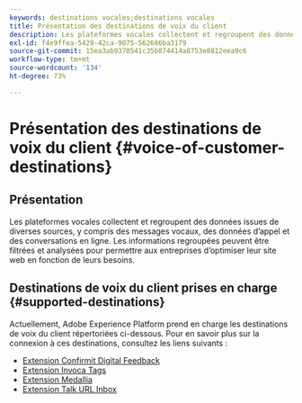 ```yaml
---
keywords: destinations vocales;destinations vocales
title: Présentation des destinations de voix du client
description: Les plateformes vocales collectent et regroupent des données issues de diverses sources, y compris des messages vocaux, des données d’appel et des conversations en ligne. Les informations regroupées peuvent être filtrées et analysées pour permettre aux entreprises d’optimiser leur site web en fonction de leurs besoins.
exl-id: f4e9ffea-5429-42ca-9075-562686ba3179
source-git-commit: 15ea3ab9370541c35b874414a8753e8812eea9c6
workflow-type: tm+mt
source-wordcount: '134'
ht-degree: 73%

---
```


# Présentation des destinations de voix du client {#voice-of-customer-destinations}

## Présentation

Les plateformes vocales collectent et regroupent des données issues de diverses sources, y compris des messages vocaux, des données d’appel et des conversations en ligne. Les informations regroupées peuvent être filtrées et analysées pour permettre aux entreprises d’optimiser leur site web en fonction de leurs besoins.

## Destinations de voix du client prises en charge {#supported-destinations}

Actuellement, Adobe Experience Platform prend en charge les destinations de voix du client répertoriées ci-dessous. Pour en savoir plus sur la connexion à ces destinations, consultez les liens suivants :

* [Extension Confirmit Digital Feedback](confirmit-digital-feedback.md)
* [Extension Invoca Tags](invoca.md)
* [Extension Medallia](medallia.md)
* [Extension Talk URL Inbox](talkurl.md)
